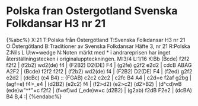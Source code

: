 # Polska fran Ostergotland Svenska Folkdansar H3 nr 21

{%abc%}
X:21
T:Polska från Östergötland
T:Svenska Folkdansar H3 nr 21
O:Östergötland
B:Traditioner av Svenska Folkdansar Häfte 3, nr 21
R:Polska
Z:Nils L
U:w=wedge
N:Noten märkt med * i andrareprisen har inget återställningstecken i originaluppteckningen.
M:3/4
L:1/16
K:Bb
(Bcde) f2f2 f2f2 | (f2b2) wd2(de) f4 | (F2B2) D2(DE) F4 | (g2fe) g2f2 e2d2 |
cdcB ABAG A2F2 | (Bcde) f2f2 f2f2 | (f2b2) wd2(de) f4 | (F2B2) D2(DE) F4 |
(f2ed) g2f2 e2d2 | (dcBc) (c4 B4) :: (FGAB) c2c2 c2c2 | c2fc B4 A4 |
c2d=e f2af g2bg | (agf=e) f4>_e4 | (d2B2) (e2c2) f4 | (f2>d2) (e2>c2) (d2>B2) |
(d^cd)wB (ede)w"^*"=c f2f2 | (f=ef)wd (_ede)w=c (d2B2) | (g2ab) f2dB F2e2 | (dcBA) B4 B,4 :|
{%endabc%}
